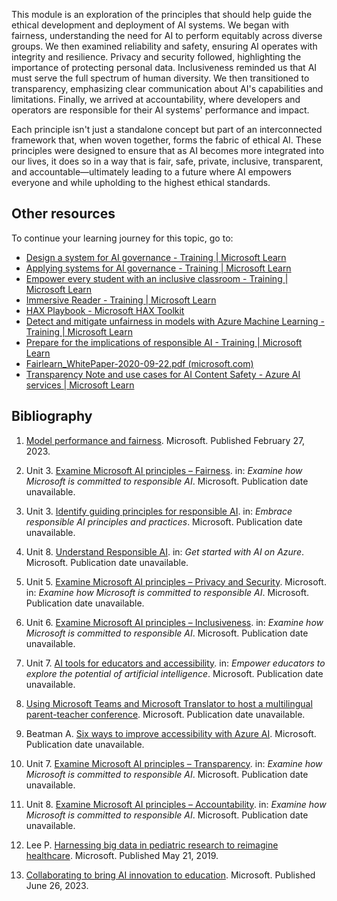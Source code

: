 This module is an exploration of the principles that should help guide the ethical development and deployment of AI systems. We began with fairness, understanding the need for AI to perform equitably across diverse groups. We then examined reliability and safety, ensuring AI operates with integrity and resilience. Privacy and security followed, highlighting the importance of protecting personal data. Inclusiveness reminded us that AI must serve the full spectrum of human diversity. We then transitioned to transparency, emphasizing clear communication about AI's capabilities and limitations. Finally, we arrived at accountability, where developers and operators are responsible for their AI systems' performance and impact.

Each principle isn't just a standalone concept but part of an interconnected framework that, when woven together, forms the fabric of ethical AI. These principles were designed to ensure that as AI becomes more integrated into our lives, it does so in a way that is fair, safe, private, inclusive, transparent, and accountable—ultimately leading to a future where AI empowers everyone and while upholding to the highest ethical standards.

## Other resources

To continue your learning journey for this topic, go to:

- [Design a system for AI governance - Training | Microsoft Learn](/training/modules/examine-microsoft-committed-responsible-ai/8-examine-microsoft-ai-principles-accountability)
- [Applying systems for AI governance - Training | Microsoft Learn](/training/modules/manage-compare-models-azure-machine-learning/)
- [Empower every student with an inclusive classroom - Training | Microsoft Learn](https://azure.microsoft.com/blog/6-ways-to-improve-accessibility-with-azure-ai/)
- [Immersive Reader - Training | Microsoft Learn](/training/modules/research-learn-using-microsoft-edge/immersive-reader)
- [HAX Playbook - Microsoft HAX Toolkit](https://www.microsoft.com/research/uploads/prod/2019/01/Guidelines-for-Human-AI-Interaction-camera-ready.pdf)
- [Detect and mitigate unfairness in models with Azure Machine Learning - Training | Microsoft Learn](/training/modules/examine-microsoft-committed-responsible-ai/6-examine-microsoft-ai-principles-inclusiveness)
- [Prepare for the implications of responsible AI - Training | Microsoft Learn](/training/modules/embrace-responsible-ai-principles-practices/3-identify-guiding-principles-responsible-ai)
- [Fairlearn_WhitePaper-2020-09-22.pdf (microsoft.com)](/training/modules/examine-microsoft-committed-responsible-ai/5-examine-microsoft-ai-principles-privacy-security)
- [Transparency Note and use cases for AI Content Safety - Azure AI services | Microsoft Learn](/training/modules/secure-responsible-conversational-ai/5-ensure-bots-respect-users-privacy)

## Bibliography

1. [Model performance and fairness](/azure/machine-learning/concept-fairness-ml). Microsoft. Published February 27, 2023.

1. Unit 3. [Examine Microsoft AI principles – Fairness](/training/modules/examine-microsoft-committed-responsible-ai/3-examine-microsoft-ai-principles-fairness). in: *Examine how Microsoft is committed to responsible AI*. Microsoft. Publication date unavailable.

1. Unit 3. [Identify guiding principles for responsible AI](/training/modules/embrace-responsible-ai-principles-practices/3-identify-guiding-principles-responsible-ai). in: *Embrace responsible AI principles and practices*. Microsoft. Publication date unavailable.

1. Unit 8. [Understand Responsible AI](/training/modules/get-started-ai-fundamentals/8-understand-responsible-ai). in: *Get started with AI on Azure*. Microsoft. Publication date unavailable.

1. Unit 5. [Examine Microsoft AI principles – Privacy and Security](/training/modules/examine-microsoft-committed-responsible-ai/5-examine-microsoft-ai-principles-privacy-security). Microsoft. in: *Examine how Microsoft is committed to responsible AI*. Microsoft. Publication date unavailable.

1. Unit 6. [Examine Microsoft AI principles – Inclusiveness](/training/modules/examine-microsoft-committed-responsible-ai/6-examine-microsoft-ai-principles-inclusiveness). in: *Examine how Microsoft is committed to responsible AI*. Microsoft. Publication date unavailable.

1. Unit 7. [AI tools for educators and accessibility](/training/modules/empower-educators-explore-potential-artificial-intelligence/ai-tools-educators-accessibility). in: *Empower educators to explore the potential of artificial intelligence*. Microsoft. Publication date unavailable.

1. [Using Microsoft Teams and Microsoft Translator to host a multilingual parent-teacher conference](https://www.microsoft.com/translator/education/microsoft-teams-multilingual-meeting/). Microsoft. Publication date unavailable.

1. Beatman A. [Six ways to improve accessibility with Azure AI](https://azure.microsoft.com/blog/6-ways-to-improve-accessibility-with-azure-ai/). Microsoft. Publication date unavailable.

1. Unit 7. [Examine Microsoft AI principles – Transparency](/training/modules/examine-microsoft-committed-responsible-ai/7-examine-microsoft-ai-principles-transparency). in: *Examine how Microsoft is committed to responsible AI*. Microsoft. Publication date unavailable.

1. Unit 8. [Examine Microsoft AI principles – Accountability](/training/modules/examine-microsoft-committed-responsible-ai/8-examine-microsoft-ai-principles-accountability). in: *Examine how Microsoft is committed to responsible AI*. Microsoft. Publication date unavailable.

1. Lee P. [Harnessing big data in pediatric research to reimagine healthcare](https://blogs.microsoft.com/blog/2019/05/21/harnessing-big-data-in-pediatric-research-to-reimagine-healthcare/). Microsoft. Published May 21, 2019.

1. [Collaborating to bring AI innovation to education](https://educationblog.microsoft.com/2023/06/collaborating-to-bring-ai-innovation-to-education). Microsoft. Published June 26, 2023.
